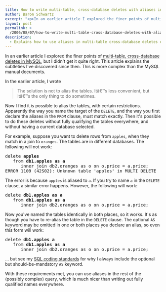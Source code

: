 ```yaml
---
title: How to write multi-table, cross-database deletes with aliases in MySQL
author: Baron Schwartz
excerpt: "<p>In an earlier article I explored the finer points of multi-table, cross-database deletes in MySQL, but I didn't get it quite right.  This article explains the subtleties I've discovered since then.  This is more complex than the MySQL manual documents.</p>"
layout: post
permalink: >
  /2006/08/07/how-to-write-multi-table-cross-database-deletes-with-aliases-in-mysql/
description:
  - Explains how to use aliases in multi-table cross-database deletes on MySQL.
---
```

In an earlier article I explored the finer points of [multi-table, cross-database deletes in MySQL][1], but I didn't get it quite right. This article explains the subtleties I've discovered since then. This is more complex than the MySQL manual documents.

In the earlier article, I wrote

<blockquote cite="/blog/2006/05/12/why-multi-table-cross-database-deletes-fail-in-mysql/">
  <p>
    The solution is not to alias the tables. Itâ€™s less convenient, but itâ€™s the only thing to do sometimes.
  </p>
</blockquote>

Now I find it *is* possible to alias the tables, with certain restrictions. Apparently the way you name the target of the `DELETE`, and the way you first declare the aliases in the `FROM` clause, must match exactly. Then it's possible to do these deletes without fully qualifying the tables everywhere, and without having a current database selected.

For example, suppose you want to delete rows from `apples`, when they match in a join to `oranges`. The tables are in different databases. The following will not work:

<pre>delete <strong>apples</strong>
   from <strong>db1.apples as a</strong>
      inner join db2.oranges as o on o.price = a.price;
ERROR 1109 (42S02): Unknown table 'apples' in MULTI DELETE</pre>

The error is because `apples` is aliased to `a`. If you try to name `a` in the `DELETE` clause, a similar error happens. However, the following will work:

<pre>delete <strong>db1.apples as a</strong>
   from <strong>db1.apples as a</strong>
      inner join db2.oranges as o on o.price = a.price;</pre>

Now you've named the tables identically in both places, so it works. It's as though you have to re-alias the table in the `DELETE` clause. The optional `AS` keyword may be omitted in one or both places you declare an alias, so even this form will work:

<pre>delete <strong>db1.apples a</strong>
   from <strong>db1.apples as a</strong>
      inner join db2.oranges as o on o.price = a.price;</pre>

&#8230; but see my [SQL coding standards][2] for why I always include the optional but should-be-mandatory `AS` keyword.

With these requirements met, you can use aliases in the rest of the (possibly complex) query, which is much nicer than writing out fully qualified names everywhere.

 [1]: /blog/2006/05/12/why-multi-table-cross-database-deletes-fail-in-mysql/
 [2]: /blog/2006/04/26/sql-coding-standards/
